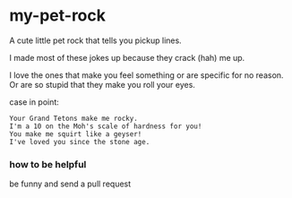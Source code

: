 # my-pet-rock
A cute little pet rock that tells you pickup lines.

I made most of these jokes up because they crack (hah) me up.

I love the ones that make you feel something or are specific for no reason.
Or are so stupid that they make you roll your eyes.

case in point:
```
Your Grand Tetons make me rocky.
I'm a 10 on the Moh's scale of hardness for you!
You make me squirt like a geyser!
I've loved you since the stone age.
```

### how to be helpful
be funny and send a pull request
